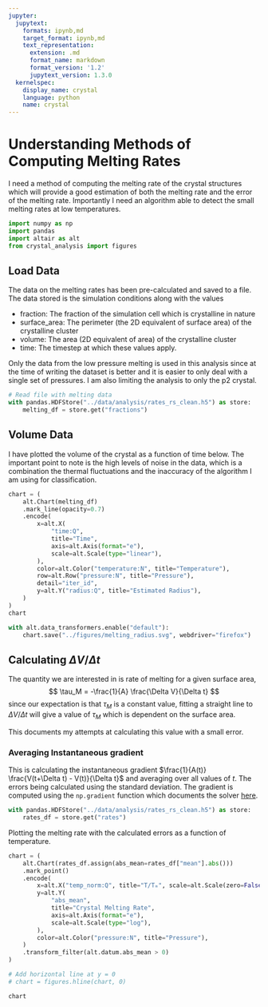 ```yaml
---
jupyter:
  jupytext:
    formats: ipynb,md
    target_format: ipynb,md
    text_representation:
      extension: .md
      format_name: markdown
      format_version: '1.2'
      jupytext_version: 1.3.0
  kernelspec:
    display_name: crystal
    language: python
    name: crystal
---
```


# Understanding Methods of Computing Melting Rates

I need a method of computing the melting rate of the crystal structures
which will provide a good estimation of both
the melting rate and
the error of the melting rate.
Importantly I need an algorithm able to detect
the small melting rates at low temperatures.

```python
import numpy as np
import pandas
import altair as alt
from crystal_analysis import figures
```

## Load Data

The data on the melting rates has been pre-calculated and saved to a file.
The data stored is the simulation conditions along with the values

- fraction: The fraction of the simulation cell which is crystalline in nature
- surface_area: The perimeter (the 2D equivalent of surface area) of the crystalline cluster
- volume: The area (2D equivalent of area) of the crystalline cluster
- time: The timestep at which these values apply.

Only the data from the low pressure melting is used in this analysis
since at the time of writing the dataset is better
and it is easier to only deal with a single set of pressures.
I am also limiting the analysis to only the p2 crystal.

```python
# Read file with melting data
with pandas.HDFStore("../data/analysis/rates_rs_clean.h5") as store:
    melting_df = store.get("fractions")
```

## Volume Data

I have plotted the volume of the crystal as a function of time below.
The important point to note is the high levels of noise in the data,
which is a combination the thermal fluctuations and
the inaccuracy of the algorithm I am using for classification.

```python
chart = (
    alt.Chart(melting_df)
    .mark_line(opacity=0.7)
    .encode(
        x=alt.X(
            "time:Q",
            title="Time",
            axis=alt.Axis(format="e"),
            scale=alt.Scale(type="linear"),
        ),
        color=alt.Color("temperature:N", title="Temperature"),
        row=alt.Row("pressure:N", title="Pressure"),
        detail="iter_id",
        y=alt.Y("radius:Q", title="Estimated Radius"),
    )
)
chart
```

```python
with alt.data_transformers.enable("default"):
    chart.save("../figures/melting_radius.svg", webdriver="firefox")
```

## Calculating $\Delta V/ \Delta t$

The quantity we are interested in is rate of melting for a given surface area,
$$
\tau_M = -\frac{1}{A} \frac{\Delta V}{\Delta t}
$$
since our expectation is that $\tau_M$ is a constant value,
fitting a straight line to $\Delta V/\Delta t$ will give
a value of $\tau_M$ which is dependent on the surface area.

This documents my attempts at calculating this value with a small error.

### Averaging Instantaneous gradient

This is calculating the instantaneous gradient
$\frac{1}{A(t)} \frac{V(t+\Delta t) - V(t)}{\Delta t}$
and averaging over all values of $t$.
The errors being calculated using the standard deviation.
The gradient is computed using the `np.gradient` function which
documents the solver [here](https://docs.scipy.org/doc/numpy/reference/generated/numpy.gradient.html#numpy.gradient).

```python
with pandas.HDFStore("../data/analysis/rates_rs_clean.h5") as store:
    rates_df = store.get("rates")
```

Plotting the melting rate with the calculated errors as a function of temperature.

```python
chart = (
    alt.Chart(rates_df.assign(abs_mean=rates_df["mean"].abs()))
    .mark_point()
    .encode(
        x=alt.X("temp_norm:Q", title="T/Tₘ", scale=alt.Scale(zero=False)),
        y=alt.Y(
            "abs_mean",
            title="Crystal Melting Rate",
            axis=alt.Axis(format="e"),
            scale=alt.Scale(type="log"),
        ),
        color=alt.Color("pressure:N", title="Pressure"),
    )
    .transform_filter(alt.datum.abs_mean > 0)
)

# Add horizontal line at y = 0
# chart = figures.hline(chart, 0)

chart
```

```python

```
